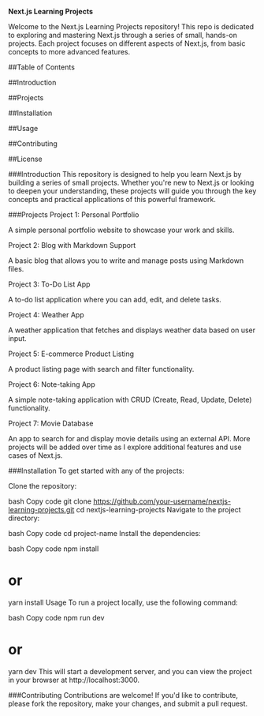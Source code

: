 **Next.js Learning Projects**
 
Welcome to the Next.js Learning Projects repository! This repo is dedicated to exploring and mastering Next.js through a series of small, hands-on projects. Each project focuses on different aspects of Next.js, from basic concepts to more advanced features.

##Table of Contents

##Introduction

##Projects

##Installation

##Usage

##Contributing

##License

###Introduction
This repository is designed to help you learn Next.js by building a series of small projects. Whether you're new to Next.js or looking to deepen your understanding, these projects will guide you through the key concepts and practical applications of this powerful framework.

###Projects
Project 1: Personal Portfolio

A simple personal portfolio website to showcase your work and skills.

Project 2: Blog with Markdown Support

A basic blog that allows you to write and manage posts using Markdown files.

Project 3: To-Do List App

A to-do list application where you can add, edit, and delete tasks.

Project 4: Weather App

A weather application that fetches and displays weather data based on user input.

Project 5: E-commerce Product Listing

A product listing page with search and filter functionality.

Project 6: Note-taking App

A simple note-taking application with CRUD (Create, Read, Update, Delete) functionality.

Project 7: Movie Database

An app to search for and display movie details using an external API.
More projects will be added over time as I explore additional features and use cases of Next.js.

###Installation
To get started with any of the projects:

Clone the repository:

bash
Copy code
git clone https://github.com/your-username/nextjs-learning-projects.git
cd nextjs-learning-projects
Navigate to the project directory:

bash
Copy code
cd project-name
Install the dependencies:

bash
Copy code
npm install
# or
yarn install
Usage
To run a project locally, use the following command:

bash
Copy code
npm run dev
# or
yarn dev
This will start a development server, and you can view the project in your browser at http://localhost:3000.

###Contributing
Contributions are welcome! If you'd like to contribute, please fork the repository, make your changes, and submit a pull request.
